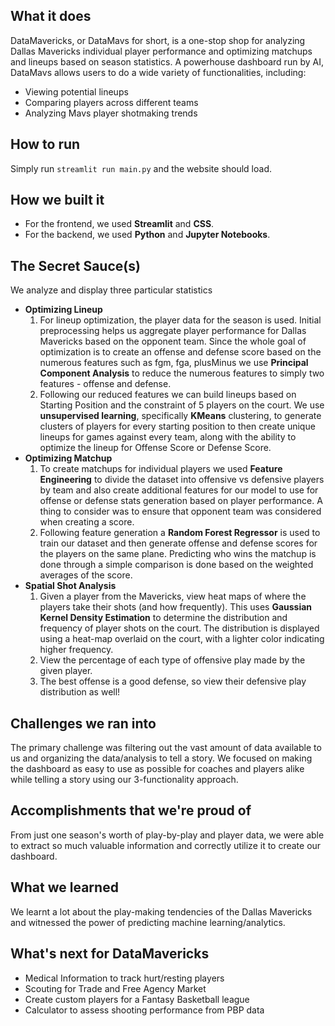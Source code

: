 ## What it does
DataMavericks, or DataMavs for short, is a one-stop shop for analyzing Dallas Mavericks individual player performance and optimizing matchups and lineups based on season statistics. A powerhouse dashboard run by AI, DataMavs allows users to do a wide variety of functionalities, including:

* Viewing potential lineups
* Comparing players across different teams
* Analyzing Mavs player shotmaking trends

## How to run
Simply run `streamlit run main.py` and the website should load.

## How we built it

* For the frontend, we used **Streamlit** and **CSS**.
* For the backend, we used **Python** and **Jupyter Notebooks**.

## The Secret Sauce(s)
We analyze and display three particular statistics
* **Optimizing Lineup**
    1. For lineup optimization, the player data for the season is used. Initial preprocessing helps us aggregate player performance for Dallas Mavericks based on the opponent team. Since the whole goal of optimization is to create an offense and defense score based on the numerous features such as fgm, fga, plusMinus we use **Principal Component Analysis** to reduce the numerous features to simply two features - offense and defense. <br>
    2. Following our reduced features we can build lineups based on Starting Position and the constraint of 5 players on the court. We use **unsupervised learning**, specifically **KMeans** clustering, to generate clusters of players for every starting position to then create unique lineups for games against every team, along with the ability to optimize the lineup for Offense Score or Defense Score.
* **Optimizing Matchup**
    1. To create matchups for individual players we used **Feature Engineering** to divide the dataset into offensive vs defensive players by team and also create additional features for our model to use for offense or defense stats generation based on player performance. A thing to consider was to ensure that opponent team was considered when creating a score.
    2. Following feature generation a **Random Forest Regressor** is used to train our dataset and then generate offense and defense scores for the players on the same plane. Predicting who wins the matchup is done through a simple comparison is done based on the weighted averages of the score.
* **Spatial Shot Analysis**
    1. Given a player from the Mavericks, view heat maps of where the players take their shots (and how frequently). This uses **Gaussian Kernel Density Estimation** to determine the distribution and frequency of player shots on the  court. The distribution is displayed using a heat-map overlaid on the court, with a lighter color indicating higher frequency.
    2. View the percentage of each type of offensive play made by the given player.
    3. The best offense is a good defense, so view their defensive play distribution as well!

## Challenges we ran into
The primary challenge was filtering out the vast amount of data available to us and organizing the data/analysis to tell a story. We focused on making the dashboard as easy to use as possible for coaches and players alike while telling a story using our 3-functionality approach.

## Accomplishments that we're proud of
From just one season's worth of play-by-play and player data, we were able to extract so much valuable information and correctly utilize it to create our dashboard.

## What we learned
We learnt a lot about the play-making tendencies of the Dallas Mavericks and witnessed the power of predicting machine learning/analytics.

## What's next for DataMavericks
* Medical Information to track hurt/resting players 
* Scouting for Trade and Free Agency Market
* Create custom players for a Fantasy Basketball league
* Calculator to assess shooting performance from PBP data
